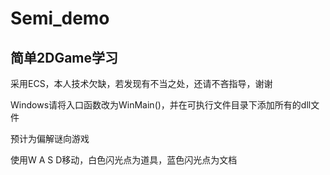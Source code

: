 # Semi_demo
## 简单2DGame学习

采用ECS，本人技术欠缺，若发现有不当之处，还请不吝指导，谢谢

Windows请将入口函数改为WinMain()，并在可执行文件目录下添加所有的dll文件

预计为偏解谜向游戏

使用W A S D移动，白色闪光点为道具，蓝色闪光点为文档
